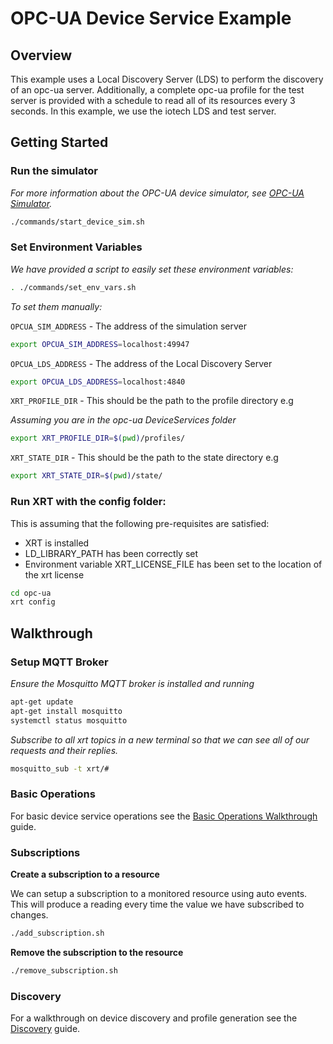 # OPC-UA Device Service Example

## Overview

This example uses a Local Discovery Server (LDS) to perform the discovery of an opc-ua server.
Additionally, a complete opc-ua profile for the test server is provided with a schedule to read all of its resources every 3 seconds.
In this example, we use the iotech LDS and test server.

## Getting Started

### **Run the simulator**

*For more information about the OPC-UA device simulator, see [OPC-UA Simulator](https://www.fixthislink.please).*

```bash
./commands/start_device_sim.sh
```

### **Set Environment Variables**

*We have provided a script to easily set these environment variables:*
```bash
. ./commands/set_env_vars.sh
```

*To set them manually:*

`OPCUA_SIM_ADDRESS` - The address of the simulation server

```bash
export OPCUA_SIM_ADDRESS=localhost:49947
```

`OPCUA_LDS_ADDRESS` - The address of the Local Discovery Server
```bash
export OPCUA_LDS_ADDRESS=localhost:4840
```

`XRT_PROFILE_DIR` - This should be the path to the profile directory e.g

*Assuming you are in the opc-ua DeviceServices folder*

```bash
export XRT_PROFILE_DIR=$(pwd)/profiles/
```

`XRT_STATE_DIR` - This should be the path to the state directory e.g

```bash
export XRT_STATE_DIR=$(pwd)/state/
```

### **Run XRT with the config folder:**

This is assuming that the following pre-requisites are satisfied:

* XRT is installed
* LD_LIBRARY_PATH has been correctly set
* Environment variable XRT_LICENSE_FILE has been set to the location of the xrt license 

```bash
cd opc-ua
xrt config
```

## Walkthrough

### Setup MQTT Broker

*Ensure the Mosquitto MQTT broker is installed and running*

```bash
apt-get update
apt-get install mosquitto
systemctl status mosquitto
```

*Subscribe to all xrt topics in a new terminal so that we can see all of our requests and their replies.*
```bash
mosquitto_sub -t xrt/#
```

### Basic Operations 

For basic device service operations see the [Basic Operations Walkthrough](../interactive-walkthrough/basic-operations.md) guide.

### Subscriptions

**Create a subscription to a resource**

We can setup a subscription to a monitored resource using auto events. This will produce a reading every time the value we have subscribed to changes.

```bash
./add_subscription.sh
```

**Remove the subscription to the resource**

```bash
./remove_subscription.sh
```

### Discovery

For a walkthrough on device discovery and profile generation see the [Discovery](../interactive-walkthrough/discovery.md) guide.
